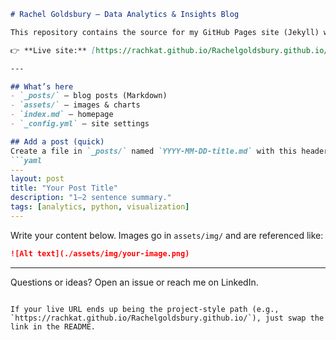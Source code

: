 ````markdown
# Rachel Goldsbury — Data Analytics & Insights Blog

This repository contains the source for my GitHub Pages site (Jekyll) where I share quick write-ups, visuals, and portfolio notes on **data analytics**.

👉 **Live site:** [https://rachkat.github.io/Rachelgoldsbury.github.io/]

---

## What’s here
- `_posts/` — blog posts (Markdown)
- `assets/` — images & charts
- `index.md` — homepage
- `_config.yml` — site settings

## Add a post (quick)
Create a file in `_posts/` named `YYYY-MM-DD-title.md` with this header:
```yaml
---
layout: post
title: "Your Post Title"
description: "1–2 sentence summary."
tags: [analytics, python, visualization]
---
````

Write your content below. Images go in `assets/img/` and are referenced like:

```markdown
![Alt text](./assets/img/your-image.png)
```

---

Questions or ideas? Open an issue or reach me on LinkedIn.

```

If your live URL ends up being the project-style path (e.g., `https://rachkat.github.io/Rachelgoldsbury.github.io/`), just swap the link in the README.
```
